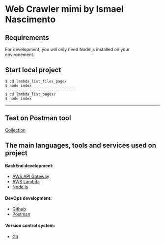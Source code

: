 # Web Crawler mimi by Ismael Nascimento

## Requirements

For development, you will only need Node.js installed on your environement.

## Start local project

    $ cd lambda_list_files_page/
    $ node index
    --------------------------------
    $ cd lambda_list_pages/
    $ node index

---

## Test on Postman tool

[Collection](https://github.com/IsmaelNascimento/web_crawler_mimi/blob/master/d3_challenge.postman_collection.json)


## The main languages, tools and services used on project

#### BackEnd development:
- [AWS API Gateway](https://aws.amazon.com/api-gateway/?nc1=h_ls)
- [AWS Lambda](https://aws.amazon.com/lambda/?nc1=h_ls)
- [Node.js](https://nodejs.org/en/)

#### DevOps development:
- [Github](https://github.com/)
- [Postman](https://www.getpostman.com/)

#### Version control system:
- [Git](https://git-scm.com/)
